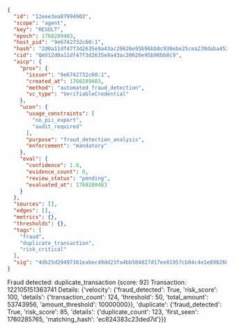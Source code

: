 ```json
{
  "id": "12eee3ea87994903",
  "scope": "agent",
  "key": "RESULT",
  "epoch": 1760289483,
  "host_pid": "9e6742732c60:1",
  "hash": "2d0a11df47f3d2635e9a43ac20626e95b96bb8c938ebe25cea239daba4525303",
  "cid": "QmV12d0a11df47f3d2635e9a43ac20626e95b96bb8c9",
  "aicp": {
    "prov": {
      "issuer": "9e6742732c60:1",
      "created_at": 1760289483,
      "method": "automated_fraud_detection",
      "vc_type": "VerifiableCredential"
    },
    "ucon": {
      "usage_constraints": [
        "no_pii_export",
        "audit_required"
      ],
      "purpose": "fraud_detection_analysis",
      "enforcement": "mandatory"
    },
    "eval": {
      "confidence": 1.0,
      "evidence_count": 0,
      "review_status": "pending",
      "evaluated_at": 1760289483
    }
  },
  "sources": [],
  "edges": [],
  "metrics": {},
  "thresholds": {},
  "tags": [
    "fraud",
    "duplicate_transaction",
    "risk_critical"
  ],
  "sig": "4db25d29497161eabec49dd23fa4bb504827d17ee81957cb04c4e1e896260370"
}
```

Fraud detected: duplicate_transaction (score: 92)
Transaction: 122105151363741
Details: {'velocity': {'fraud_detected': True, 'risk_score': 100, 'details': {'transaction_count': 124, 'threshold': 50, 'total_amount': 53743956, 'amount_threshold': 10000000}}, 'duplicate': {'fraud_detected': True, 'risk_score': 85, 'details': {'duplicate_count': 123, 'first_seen': 1760285765, 'matching_hash': 'ec824383c23ded7d'}}}